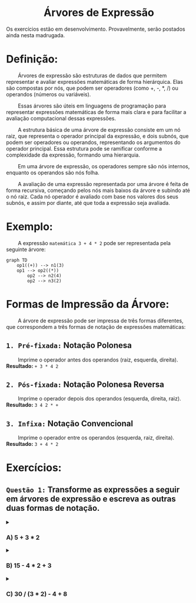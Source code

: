 <h1 align="center"> Árvores de Expressão </h1>

Os exercícios estão em desenvolvimento. Provavelmente, serão postados ainda nesta madrugada.

# Definição:
&emsp;&emsp; Árvores de expressão são estruturas de dados que permitem representar e avaliar expressões matemáticas de forma hierárquica. Elas são compostas por nós, que podem ser operadores (como +, -, *, /) ou operandos (números ou variáveis).

&emsp;&emsp; Essas árvores são úteis em linguagens de programação para representar expressões matemáticas de forma mais clara e para facilitar a avaliação computacional dessas expressões.


&emsp;&emsp; A estrutura básica de uma árvore de expressão consiste em um nó raiz, que representa o operador principal da expressão, e dois subnós, que podem ser operadores ou operandos, representando os argumentos do operador principal. Essa estrutura pode se ramificar conforme a complexidade da expressão, formando uma hierarquia. 

&emsp;&emsp; Em uma árvore de expressão, os operadores sempre são nós internos, enquanto os operandos são nós folha.

&emsp;&emsp; A avaliação de uma expressão representada por uma árvore é feita de forma recursiva, começando pelos nós mais baixos da árvore e subindo até o nó raiz. Cada nó operador é avaliado com base nos valores dos seus subnós, e assim por diante, até que toda a expressão seja avaliada.



# Exemplo:
&emsp;&emsp; A expressão `matemática 3 + 4 * 2` pode ser representada pela seguinte árvore:
~~~mermaid
graph TD
    op1((+)) --> n1(3)
    op1 --> op2((*))
        op2 --> n2(4)
        op2 --> n3(2)    
~~~



# Formas de Impressão da Árvore:
&emsp;&emsp; A árvore de expressão pode ser impressa de três formas diferentes, que correspondem a três formas de notação de expressões matemáticas:

## `1. Pré-fixada:` Notação Polonesa
&emsp;&emsp; Imprime o operador antes dos operandos (raiz, esquerda, direita). **Resultado:** `+ 3 * 4 2`

## `2. Pós-fixada:` Notação Polonesa Reversa
&emsp;&emsp; Imprime o operador depois dos operandos (esquerda, direita, raiz). **Resultado:** `3 4 2 * +`

## `3. Infixa:` Notação Convencional
&emsp;&emsp; Imprime o operador entre os operandos (esquerda, raiz, direita). **Resultado:** `3 + 4 * 2`



# Exercícios:
## `Questão 1:` Transforme as expressões a seguir em árvores de expressão e escreva as outras duas formas de notação.

<details><summary><h3> A) 5 + 3 * 2</h3></summary>

&emsp;&emsp; Devemos resolver a expressão da seguinte forma: `(5 + (3 * 2))`
~~~mermaid
graph TD
    op1((+)) --> n1(5)
    op1 --> op2((*))
        op2 --> n2(3)
        op2 --> n3(2)
~~~
**Pré-Fixada:** `+ 5 * 3 2`
<br>**Pós-Fixada:** `5 3 2 * +`
</details>


<details><summary><h3> B) 15 - 4 * 2 + 3</h3></summary>

&emsp;&emsp; Devemos resolver a expressão da seguinte forma: `((15 - (4 * 2)) + 3)`
~~~mermaid
graph TD
    op1((+)) --> op2(("-"))
        op2 --> n1(15)
        op2 --> op3((*))
            op3 --> n2(4)
            op3 --> n3(2)
    op1 --> n4(3)
~~~
**Pré-fixada:** `+ - 15 * 4 2 3`
<br>**Pós-fixada:** `15 4 2 * - 3 +`
</details>


<details><summary><h3> C) 30 / (3 * 2) - 4 + 8</h3></summary>

&emsp;&emsp; Devemos resolver a expressão da seguinte forma: `(((30 / (3 * 2)) - 4) + 8)`
~~~mermaid
graph TD
    op1((+)) --> op2(("-"))
        op2 --> op3(("/"))
            op3--> n1(30)
            op3 --> op4((*))
                op4 --> n2(3)
                op4 --> n3(2)
        op2 --> n4(4)
    op1 --> n5(8)
~~~
**Pré-fixada:** `+ - / 30 * 3 2 4 8`
<br>**Pós-fixada:** `30 3 2 * / 4 - 8 +`
</details>


